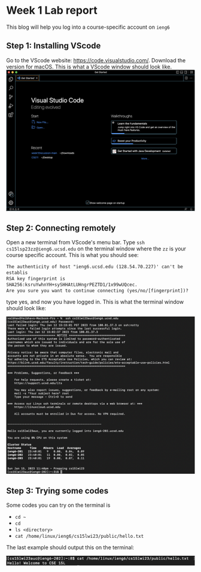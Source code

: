 # Week 1 Lab report
This blog will help you log into a course-specific account on `ieng6`
## Step 1: Installing VScode
Go to the VScode website: https://code.visualstudio.com/. Download the version for macOS.
This is what a VScode window should look like.
![image](vs.png)
## Step 2: Connecting remotely
Open a new terminal from VScode's menu bar. Type `ssh cs15lsp23zz@ieng6.ucsd.edu` on the terminal window where the `zz` is your course specific account. 
This is what you should see:

```
The authenticity of host "ieng6.ucsd.edu (128.54.70.227)' can't be establis
RSA key fingerprint is SHA256:ksruYwhnYH+sySHHAtLUHngrPEZTD1/1x99wUQcec.
Are you sure you want to continue connecting (yes/no/[fingerprint])?
```
type yes, and now you have logged in. This is what the terminal window should look like:

![image](terminal.png)
## Step 3: Trying some codes
Some codes you can try on the terminal is 
* `cd ~`
* `cd`
*  `ls <directory>`
*  `cat /home/linux/ieng6/cs15lwi23/public/hello.txt`

The last example should output this on the terminal:

![image](try.png)



